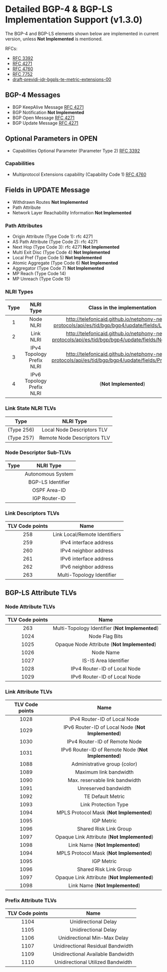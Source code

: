 Detailed BGP-4 & BGP-LS Implementation Support (v1.3.0) 
=======================================================

The BGP-4 and BGP-LS elements shown below are implemented in current version, unless **Not Implemented** is mentioned.  

RFCs:
* [RFC 3392](http://tools.ietf.org/html/rfc3392)
* [RFC 4271](http://tools.ietf.org/html/rfc4271)
* [RFC 4760](http://tools.ietf.org/html/rfc4760)
* [RFC 7752](http://tools.ietf.org/html/rfc7752)
* [draft-previdi-idr-bgpls-te-metric-extensions-00](http://tools.ietf.org/html/draft-previdi-idr-bgpls-te-metric-extensions-00)

BGP-4 Messages
--------------
* BGP KeepAlive Message [RFC 4271](http://tools.ietf.org/html/rfc4271#section-4.4 "RFC 4271: A Border Gateway Protocol 4 (BGP-4) Keepalive Message")
* BGP Notification **Not Implemented**
* BGP Open Message [RFC 4271](http://tools.ietf.org/html/rfc4271#section-4.2 "RFC 4271: A Border Gateway Protocol 4 (BGP-4) Open Message")
* BGP Update Message [RFC 4271](http://tools.ietf.org/html/rfc4271#section-4.3 "RFC 4271: A Border Gateway Protocol 4 (BGP-4) Update Message")

Optional Parameters in OPEN
---------------------------
* Capabilities Optional Parameter (Parameter Type 2) [RFC 3392](http://tools.ietf.org/html/rfc3392#section-4 "RFC 3392 Capabilities Advertisement with BGP-4")

### Capabilities
* Multiprotocol Extensions capability (Capability Code 1) [RFC 4760](http://tools.ietf.org/html/rfc4760#section-8 "RFC 4760 Multiprotocol Extensions for BGP-4")

Fields in UPDATE Message
------------------------
* Withdrawn Routes **Not Implemented**
* Path Attribute
* Network Layer Reachability Information **Not Implemented**

### Path Attributes
* Origin Attribute (Type Code 1): rfc 4271
* AS Path Attribute (Type Code 2): rfc 4271
* Next Hop (Type Code 3): rfc 4271  **Not Implemented**
* Multi Exit Disc (Type Code 4) **Not Implemented**
* Local Pref (Type Code 5) **Not Implemented**
* Atomic Aggregate (Type Code 6) **Not Implemented**
* Aggregator (Type Code 7) **Not Implemented**
* MP Reach (Type Code 14)
* MP Unreach (Type Code 15)

### NLRI Types

| **Type**  | **NLRI Type**   | Class in the implementation |
|:---:|:---:|:---:|
|  1   | Node NLRI                 | http://telefonicaid.github.io/netphony-network-protocols/api/es/tid/bgp/bgp4/update/fields/LinkNLRI.html |
|  2   | Link NLRI                 |http://telefonicaid.github.io/netphony-network-protocols/api/es/tid/bgp/bgp4/update/fields/NodeNLRI.html |
|  3   | IPv4 Topology Prefix NLRI | http://telefonicaid.github.io/netphony-network-protocols/api/es/tid/bgp/bgp4/update/fields/PrefixNLRI.html | 
|  4   | IPv6 Topology Prefix NLRI | (**Not Implemented**)|

### Link State NLRI TLVs 
| **Type**  | **NLRI Type**   |
|:---:|:---:|
| (Type 256)|Local Node Descriptors TLV |
|(Type 257) |Remote Node Descriptors TLV |

 ### Node Descriptor Sub-TLVs
| **Type**  | **NLRI Type**   |
|:---:|:---:| 
| | Autonomous System|
| |BGP-LS Identifier |
| |OSPF Area-ID   |
| |IGP Router-ID|

### Link Descriptors TLVs

| **TLV Code points**  | **Name**   |
|:---:|:---:| 
|  258  | Link Local/Remote Identifiers |
|  259   | IPv4 interface  address   |
|  260    | IPv4 neighbor    address |
|  261    | IPv6 interface address  |
| 262    | IPv6 neighbor address |
|  263    | Multi-Topology Identifier |    

## BGP-LS Attribute TLVs

### Node Attribute TLVs

| **TLV Code points**  | **Name**   |
|:---:|:---:| 
|     263     | Multi-Topology   Identifier   (**Not Implemented**)  | 
|     1024    | Node Flag Bits       | 
|     1025    | Opaque Node    Attribute    (**Not Implemented**)    | 
|     1026    | Node Name            | 
|     1027    | IS-IS Area    Identifier        | 
|     1028    | IPv4 Router-ID of  Local Node  |
|     1029    | IPv6 Router-ID of Local Node     |
  
### Link Attribute TLVs
  
| **TLV Code points**  | **Name**   |
|:---:|:---:| 
|    1028   | IPv4 Router-ID of Local Node  | 
|    1029   | IPv6 Router-ID of Local Node (**Not Implemented**)  | 
|    1030   | IPv4 Router-ID of Remote Node  |  
|    1031   | IPv6 Router-ID of Remote Node  (**Not Implemented**)  | 
|    1088   | Administrative group (color)     |   
|    1089   | Maximum link   bandwidth      |   
|    1090   | Max. reservable  link bandwidth   |   
|    1091   | Unreserved  bandwidth        |  
|    1092   | TE Default Metric   | 
|    1093   | Link Protection   Type  |
|    1094   | MPLS Protocol Mask (**Not Implemented**)  |  
|    1095   | IGP Metric          |  
|    1096   | Shared Risk Link   Group |
|    1097   | Opaque Link    Attribute   (**Not Implemented**)   | 
|    1098   | Link Name      (**Not Implemented**)      | 
|    1094   | MPLS Protocol Mask (**Not Implemented**)  |  
|    1095   | IGP Metric          |  
|    1096   | Shared Risk Link   Group |
|    1097   | Opaque Link    Attribute   (**Not Implemented**)   | 
|    1098   | Link Name      (**Not Implemented**)      | 

### Prefix Attribute TLVs
| **TLV Code points**  | **Name**   |
|:---:|:---:| 
|      1104     | Unidirectional Delay            |
|      1105     | Unidirectional Delay            |
|      1106     | Unidirectional Min-Max Delay       | 
|      1107     | Unidirectional Residual Bandwidth   |
|      1109     | Unidirectional Available Bandwidth        |
|      1110     | Unidirectional Utilized Bandwidth    |
 
